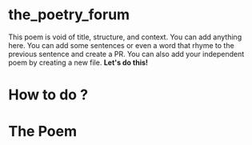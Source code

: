 # the_poetry_forum
This poem is void of title, structure, and context. You can add anything here. 
You can add some sentences or even a word that rhyme to the previous sentence 
and create a PR. You can also add your independent poem by creating a new file.
**Let's do this!**

# How to do ? 


# The Poem
